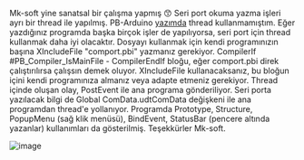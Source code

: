 Mk-soft yine sanatsal bir çalışma yapmış 😙 Seri port okuma yazma işleri ayrı bir thread ile yapılmış. PB-Arduino [yazımda](https://erolcum.github.io/led-yakma/) thread kullanmamıştım. Eğer yazdığınız programda başka birçok işler de yapılıyorsa, seri port için thread kullanmak daha iyi olacaktır. Dosyayı kullanmak için kendi programınızın başına XIncludeFile "comport.pbi" yazmanız gerekiyor. CompilerIf #PB_Compiler_IsMainFile - CompilerEndIf bloğu, eğer comport.pbi direk çalıştırılırsa çalışsın demek oluyor. XIncludeFile kullanacaksanız, bu bloğun içini kendi programınıza almanız veya adapte etmeniz gerekiyor. Thread içinde oluşan olay, PostEvent ile ana programa gönderiliyor. Seri porta yazılacak bilgi de Global ComData.udtComData değişkeni ile ana programdan thread'e yollanıyor. Programda Prototype, Structure, PopupMenu (sağ klik menüsü), BindEvent,  StatusBar (pencere altında yazanlar) kullanımları da gösterilmiş. Teşekkürler Mk-soft.

![image](https://github.com/user-attachments/assets/fdd67988-1e82-4424-9210-a780d5a80380)

